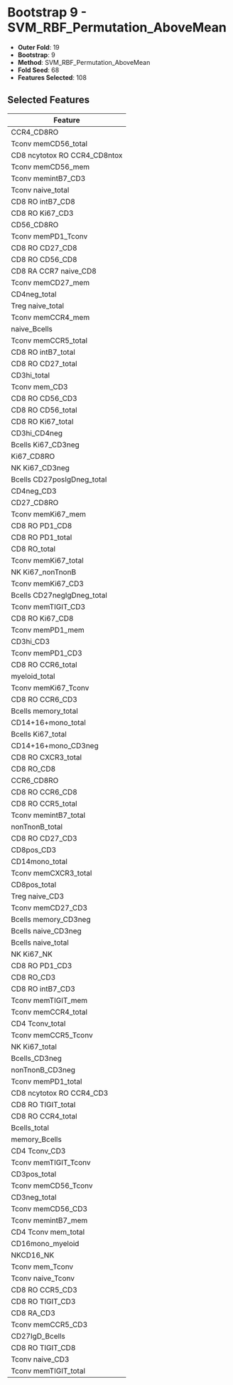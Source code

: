 # Bootstrap 9 - SVM_RBF_Permutation_AboveMean

- **Outer Fold**: 19
- **Bootstrap**: 9
- **Method**: SVM_RBF_Permutation_AboveMean
- **Fold Seed**: 68
- **Features Selected**: 108

## Selected Features

| Feature |
|---------|
| CCR4_CD8RO |
| Tconv memCD56_total |
| CD8 ncytotox RO CCR4_CD8ntox |
| Tconv memCD56_mem |
| Tconv memintB7_CD3 |
| Tconv naive_total |
| CD8 RO intB7_CD8 |
| CD8  RO Ki67_CD3 |
| CD56_CD8RO |
| Tconv memPD1_Tconv |
| CD8 RO CD27_CD8 |
| CD8 RO CD56_CD8 |
| CD8 RA CCR7 naive_CD8 |
| Tconv memCD27_mem |
| CD4neg_total |
| Treg naive_total |
| Tconv memCCR4_mem |
| naive_Bcells |
| Tconv memCCR5_total |
| CD8 RO intB7_total |
| CD8 RO CD27_total |
| CD3hi_total |
| Tconv mem_CD3 |
| CD8 RO CD56_CD3 |
| CD8 RO CD56_total |
| CD8 RO Ki67_total |
| CD3hi_CD4neg |
| Bcells Ki67_CD3neg |
| Ki67_CD8RO |
| NK Ki67_CD3neg |
| Bcells CD27posIgDneg_total |
| CD4neg_CD3 |
| CD27_CD8RO |
| Tconv memKi67_mem |
| CD8 RO PD1_CD8 |
| CD8 RO PD1_total |
| CD8 RO_total |
| Tconv memKi67_total |
| NK Ki67_nonTnonB |
| Tconv memKi67_CD3 |
| Bcells CD27negIgDneg_total |
| Tconv memTIGIT_CD3 |
| CD8 RO Ki67_CD8 |
| Tconv memPD1_mem |
| CD3hi_CD3 |
| Tconv memPD1_CD3 |
| CD8 RO CCR6_total |
| myeloid_total |
| Tconv memKi67_Tconv |
| CD8 RO CCR6_CD3 |
| Bcells memory_total |
| CD14+16+mono_total |
| Bcells Ki67_total |
| CD14+16+mono_CD3neg |
| CD8 RO CXCR3_total |
| CD8 RO_CD8 |
| CCR6_CD8RO |
| CD8 RO CCR6_CD8 |
| CD8 RO CCR5_total |
| Tconv memintB7_total |
| nonTnonB_total |
| CD8 RO CD27_CD3 |
| CD8pos_CD3 |
| CD14mono_total |
| Tconv memCXCR3_total |
| CD8pos_total |
| Treg naive_CD3 |
| Tconv memCD27_CD3 |
| Bcells memory_CD3neg |
| Bcells naive_CD3neg |
| Bcells naive_total |
| NK Ki67_NK |
| CD8 RO PD1_CD3 |
| CD8 RO_CD3 |
| CD8 RO intB7_CD3 |
| Tconv memTIGIT_mem |
| Tconv memCCR4_total |
| CD4 Tconv_total |
| Tconv memCCR5_Tconv |
| NK Ki67_total |
| Bcells_CD3neg |
| nonTnonB_CD3neg |
| Tconv memPD1_total |
| CD8 ncytotox RO CCR4_CD3 |
| CD8 RO TIGIT_total |
| CD8 RO CCR4_total |
| Bcells_total |
| memory_Bcells |
| CD4 Tconv_CD3 |
| Tconv memTIGIT_Tconv |
| CD3pos_total |
| Tconv memCD56_Tconv |
| CD3neg_total |
| Tconv memCD56_CD3 |
| Tconv memintB7_mem |
| CD4 Tconv mem_total |
| CD16mono_myeloid |
| NKCD16_NK |
| Tconv mem_Tconv |
| Tconv naive_Tconv |
| CD8 RO CCR5_CD3 |
| CD8 RO TIGIT_CD3 |
| CD8 RA_CD3 |
| Tconv memCCR5_CD3 |
| CD27IgD_Bcells |
| CD8 RO TIGIT_CD8 |
| Tconv naive_CD3 |
| Tconv memTIGIT_total |
